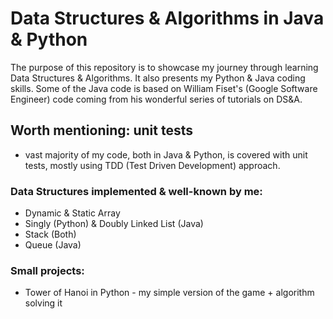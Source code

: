 # Data Structures & Algorithms in Java & Python

The purpose of this repository is to showcase my journey through learning 
Data Structures & Algorithms. It also presents my Python & Java coding 
skills. Some of the Java code is based on William Fiset's (Google Software 
Engineer) code coming from his wonderful series of tutorials on DS&A.

## Worth mentioning: unit tests
- vast majority of my code, both in Java & Python, is covered with unit tests,
 mostly using TDD (Test Driven Development) approach.

### Data Structures implemented & well-known by me:
- Dynamic & Static Array
- Singly (Python) & Doubly Linked List (Java)
- Stack (Both)
- Queue (Java)

### Small projects:
- Tower of Hanoi in Python - my simple version of the game + algorithm solving it

